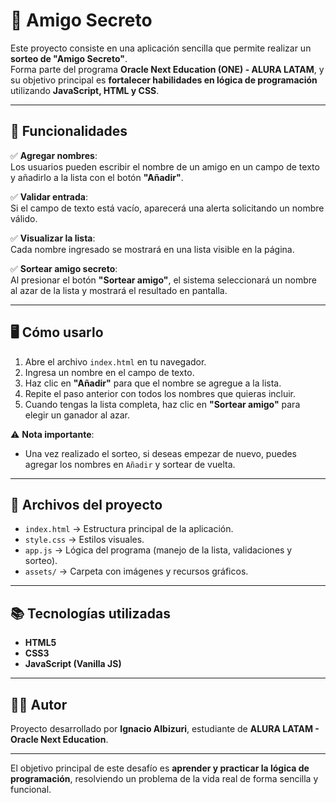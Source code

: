 # 🎁 Amigo Secreto  

Este proyecto consiste en una aplicación sencilla que permite realizar un **sorteo de "Amigo Secreto"**.  
Forma parte del programa **Oracle Next Education (ONE) - ALURA LATAM**, y su objetivo principal es **fortalecer habilidades en lógica de programación** utilizando **JavaScript, HTML y CSS**.  

---

## 📌 Funcionalidades  

✅ **Agregar nombres**:  
Los usuarios pueden escribir el nombre de un amigo en un campo de texto y añadirlo a la lista con el botón **"Añadir"**.  

✅ **Validar entrada**:  
Si el campo de texto está vacío, aparecerá una alerta solicitando un nombre válido.  

✅ **Visualizar la lista**:  
Cada nombre ingresado se mostrará en una lista visible en la página.  

✅ **Sortear amigo secreto**:  
Al presionar el botón **"Sortear amigo"**, el sistema seleccionará un nombre al azar de la lista y mostrará el resultado en pantalla.  

---

## 🖥️ Cómo usarlo  

1. Abre el archivo `index.html` en tu navegador.  
2. Ingresa un nombre en el campo de texto.  
3. Haz clic en **"Añadir"** para que el nombre se agregue a la lista.  
4. Repite el paso anterior con todos los nombres que quieras incluir.  
5. Cuando tengas la lista completa, haz clic en **"Sortear amigo"** para elegir un ganador al azar.  

⚠️ **Nota importante**:  
- Una vez realizado el sorteo, si deseas empezar de nuevo, puedes agregar los nombres en `Añadir` y sortear de vuelta.  

---

## 📂 Archivos del proyecto  

- `index.html` → Estructura principal de la aplicación.  
- `style.css` → Estilos visuales.  
- `app.js` → Lógica del programa (manejo de la lista, validaciones y sorteo).  
- `assets/` → Carpeta con imágenes y recursos gráficos.  

---

## 📚 Tecnologías utilizadas  

- **HTML5**  
- **CSS3**  
- **JavaScript (Vanilla JS)**  

---

## 🧑‍🎓 Autor  

Proyecto desarrollado por **Ignacio Albizuri**, estudiante de **ALURA LATAM - Oracle Next Education**.  

---

El objetivo principal de este desafío es **aprender y practicar la lógica de programación**, resolviendo un problema de la vida real de forma sencilla y funcional.  
